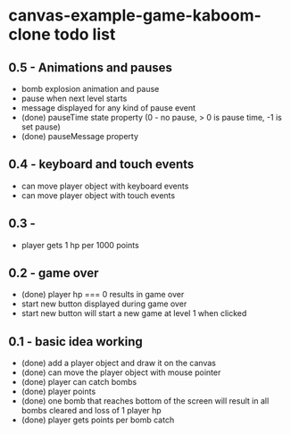 # canvas-example-game-kaboom-clone todo list

## 0.5 - Animations and pauses
* bomb explosion animation and pause
* pause when next level starts
* message displayed for any kind of pause event
* (done) pauseTime state property (0 - no pause, > 0 is pause time, -1 is set pause)
* (done) pauseMessage property

## 0.4 - keyboard and touch events
* can move player object with keyboard events
* can move player object with touch events

## 0.3 -
* player gets 1 hp per 1000 points

## 0.2 - game over
* (done) player hp === 0 results in game over
* start new button displayed during game over
* start new button will start a new game at level 1 when clicked

## 0.1 - basic idea working
* (done) add a player object and draw it on the canvas
* (done) can move the player object with mouse pointer
* (done) player can catch bombs
* (done) player points
* (done) one bomb that reaches bottom of the screen will result in all bombs cleared and loss of 1 player hp
* (done) player gets points per bomb catch
